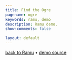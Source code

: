 ```yaml
---
title: Find the Ogre
pagename: ogre
keywords: ramu, demo
description: Ramu demo.
show-comments: false

layout: default
---
```

[back to Ramu](../) &#8226; [demo source](https://github.com/HermesPasser/ENatal3)   

<script type="text/javascript" src="ramu.0.7c.js"></script>
<script type="text/javascript" src="ogre.js"></script>
<script>
	blockScroll();
	window.onload = addCanvasOnMain;
</script>
